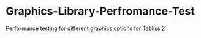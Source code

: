 # Graphics-Library-Perfromance-Test
Performance testing for different graphics options for Tabliss 2
